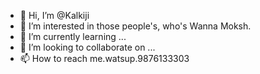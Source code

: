- 👋 Hi, I’m @Kalkiji
- 👀 I’m interested in those people's, who's Wanna Moksh.
- 🌱 I’m currently learning ...
- 💞️ I’m looking to collaborate on ...
- 📫 How to reach me.watsup.9876133303

<!---
Kalkiji/Kalkiji is a ✨ special ✨ repository because its `README.md` (this file) appears on your GitHub profile.
You can click the Preview link to take a look at your changes.
--->
